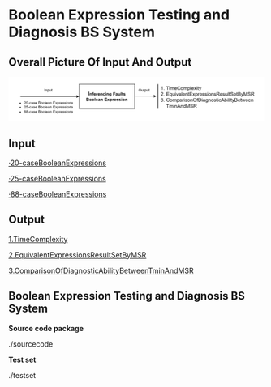 # Boolean Expression Testing and Diagnosis BS System #
## Overall Picture Of Input And Output ##

![image](https://github.com/Club-A/MinimumSearchRegion/blob/main/FlowProcessDiagram.jpg)

## Input ##
[·20-caseBooleanExpressions](https://github.com/Club-A/MinimumSearchRegion/blob/main/TestSet/20-caseBooleanExpressions.txt)

[·25-caseBooleanExpressions](https://github.com/Club-A/MinimumSearchRegion/blob/main/TestSet/25-caseBooleanExpressions.txt)

[·88-caseBooleanExpressions](https://github.com/Club-A/MinimumSearchRegion/blob/main/TestSet/88-caseBooleanExpressions.txt)

## Output ##
[1.TimeComplexity](https://github.com/Club-A/MinimumSearchRegion/blob/main/Output/TimeComplexity.csv)

[2.EquivalentExpressionsResultSetByMSR](https://github.com/Club-A/MinimumSearchRegion/blob/main/Output/EquivalentExpressionsResultSetByMSR.csv)

[3.ComparisonOfDiagnosticAbilityBetweenTminAndMSR](https://github.com/Club-A/MinimumSearchRegion/blob/main/Output/ComparisonofDiagnosabilityBetweenTminAndMSR.csv)


## Boolean Expression Testing and Diagnosis BS System ##

**Source code package**

./sourcecode


**Test set** 

./testset

